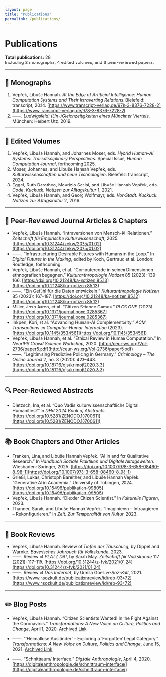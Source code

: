 ```yaml
---
layout: page
title: "Publications"
permalink: /publications/
---
```


# Publications

**Total publications:** 28  
Including 2 monographs, 4 edited volumes, and 8 peer-reviewed papers.

---

## 📘 Monographs

1. Vepřek, Libuše Hannah. *At the Edge of Artificial Intelligence: Human Computation Systems and Their Intraverting Relations*. Bielefeld: transcript, 2024. [https://www.transcript-verlag.de/978-3-8376-7228-2](https://www.transcript-verlag.de/978-3-8376-7228-2)  
2. ——. *Ludwigsfeld: (Un-)Gleichzeitigkeiten eines Münchner Viertels*. München: Herbert Utz, 2019.

---

## 📗 Edited Volumes

1. Vepřek, Libuše Hannah, and Johannes Moser, eds. *Hybrid Human–AI Systems: Transdisciplinary Perspectives*. Special Issue, *Human Computation Journal*, forthcoming 2025.  
2. Moser, Johannes, and Libuše Hannah Vepřek, eds. *Kulturwissenschaften und neue Technologien*. Bielefeld: transcript, 2024.  
3. Eggel, Ruth Dorothea, Maurizio Scelsi, and Libuše Hannah Vepřek, eds. *Code*. *Kuckuck. Notizen zur Alltagskultur* 1, 2021.  
4. Vepřek, Libuše Hannah, and Georg Wolfmayr, eds. *Vor-Stadt*. *Kuckuck. Notizen zur Alltagskultur* 2, 2016.

---

## 📄 Peer-Reviewed Journal Articles & Chapters

- Vepřek, Libuše Hannah. “Intraversionen von Mensch-KI-Relationen.” *Zeitschrift für Empirische Kulturwissenschaft*, 2025. [https://doi.org/10.31244/zekw/2025/01.02](https://doi.org/10.31244/zekw/2025/01.02)  
- ——. “Infrastructuring Desirable Futures with Humans in the Loop.” In *Digital Futures in the Making*, edited by Koch, Gertraud et al. London: Routledge, forthcoming.  
- Vepřek, Libuše Hannah, et al. “Computercode in seinen Dimensionen ethnografisch begegnen.” *Kulturanthropologie Notizen* 85 (2023): 139–166. [https://doi.org/10.21248/ka-notizen.85.13](https://doi.org/10.21248/ka-notizen.85.13)  
- ——. “Ein Gefühl für die Daten entwickeln.” *Kulturanthropologie Notizen* 85 (2023): 167–187. [https://doi.org/10.21248/ka-notizen.85.12](https://doi.org/10.21248/ka-notizen.85.12)  
- Miller, Josh Aaron, et al. “Citizen Science Games.” *PLOS ONE* (2023). [https://doi.org/10.1371/journal.pone.0285367](https://doi.org/10.1371/journal.pone.0285367)  
- Inkpen, Kori, et al. “Advancing Human-AI Complementarity.” *ACM Transactions on Computer-Human Interaction* (2023). [https://doi.org/10.1145/3534561](https://doi.org/10.1145/3534561)  
- Vepřek, Libuše Hannah, et al. “Ethical Review in Human Computation.” In *NeurIPS Crowd Science Workshop*, 2020. [http://ceur-ws.org/Vol-2736/paper5.pdf](http://ceur-ws.org/Vol-2736/paper5.pdf)  
- ——. “Legitimising Predictive Policing in Germany.” *Criminology – The Online Journal* 2, no. 3 (2020): 423–443. [https://doi.org/10.18716/ojs/krimoj/2020.3.3](https://doi.org/10.18716/ojs/krimoj/2020.3.3)

---

## 🔍 Peer-Reviewed Abstracts

- Dietzsch, Ina, et al. “Quo Vadis kulturwissenschaftliche Digital Humanities?” In *DHd 2024 Book of Abstracts*. [https://doi.org/10.5281/ZENODO.10700611](https://doi.org/10.5281/ZENODO.10700611)

---

## 📚 Book Chapters and Other Articles

- Franken, Lina, and Libuše Hannah Vepřek. “AI in and for Qualitative Research.” In *Handbuch Soziale Praktiken und Digitale Alltagswelten*. Wiesbaden: Springer, 2025. [https://doi.org/10.1007/978-3-658-08460-8_98-1](https://doi.org/10.1007/978-3-658-08460-8_98-1)  
- Grießl, Lukas, Christoph Bareither, and Libuše Hannah Vepřek. “Generative AI in Academia.” University of Tübingen, 2024. [https://doi.org/10.15496/publikation-99805](https://doi.org/10.15496/publikation-99805)  
- Vepřek, Libuše Hannah. “Die:der Citizen Scientist.” In *Kulturelle Figuren*, 2023.  
- Thanner, Sarah, and Libuše Hannah Vepřek. “Imaginieren – Intraagieren – Rekonfigurieren.” In *Zeit. Zur Temporalität von Kultur*, 2023.

---

## 📖 Book Reviews

- Vepřek, Libuše Hannah. Review of *Tiefen der Täuschung*, by Dippel and Warnke. *Bayerisches Jahrbuch für Volkskunde*, 2023.  
- ——. Review of *PLATZ DA!*, by Sarah May. *Zeitschrift für Volkskunde* 117 (2021): 117–119. [https://doi.org/10.31244/z-fvk/2021/01.24](https://doi.org/10.31244/z-fvk/2021/01.24)  
- ——. Review of *Das Indernet*, by Urmila Goel. *H-Soz-Kult*, 2021. [https://www.hsozkult.de/publicationreview/id/reb-93472](https://www.hsozkult.de/publicationreview/id/reb-93472)

---

## ✏️ Blog Posts

- Vepřek, Libuše Hannah. “Citizen Scientists Wanted! In the Fight Against the Coronavirus.” *Transformations: A New Voice on Culture, Politics and Change*, April 1, 2020. [Archived Link](https://web.archive.org/web/20220123054956/http://transformations-blog.com/citizen-scientists-wanted-in-the-fight-against-the-coronavirus/)  

- ——. “’Heimatlose Ausländer’ – Exploring a ‘Forgotten’ Legal Category.” *Transformations: A New Voice on Culture, Politics and Change*, June 15, 2021. [Archived Link](https://web.archive.org/web/20211024052401/http://transformations-blog.com/heimatlose-auslander-exploring-a-forgotten-legal-category/)  

- ——. “Schnittraum/ Interface.” *Digitale Anthropologie*, April 4, 2020. [https://digitaleanthropologie.de/schnittraum-interface/](https://digitaleanthropologie.de/schnittraum-interface/)
